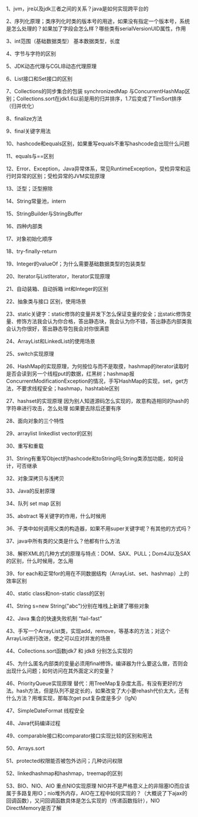 1、jvm，jre以及jdk三者之间的关系？java是如何实现跨平台的

2、序列化原理；类序列化时类的版本号的用途，如果没有指定一个版本号，系统是怎么处理的？如果加了字段会怎么样？哪些类有serialVersionUID属性，作用

3、int范围（基础数据类型） 基本数据类型，长度

4、字节与字符的区别

5、JDK动态代理与CGLIB动态代理原理

6、List接口和Set接口的区别

7、Collections的同步集合的包装
synchronizedMap 与ConcurrentHashMap区别；Collections.sort在jdk1.6以前是用的归并排序，1.7后变成了TimSort排序（归并优化）

8、finalize方法

9、final关键字用法

10、hashcode和equals区别，如果重写equals不重写hashcode会出现什么问题

11、equals与==区别

12、Error、Exception，Java异常体系，常见RuntimeException，受检异常和运行时异常的区别；受检异常的JVM实现原理

13、泛型；泛型擦除

14、String常量池，intern 

15、StringBuilder与StringBuffer

16、四种内部类

17、对象初始化顺序

18、try-finally-return

19、Integer的valueOf；为什么需要基础数据类型的包装类型

20、Iterator与ListIterator，Iterator实现原理

21、自动装箱、自动拆箱 int和Integer的区别

22、抽象类与接口 区别，使用场景 

23、static关键字：static修饰的变量并发下怎么保证变量的安全；出static修饰变量、修饰方法我会认为你合格，答出静态块，我会认为你不错，答出静态内部类我会认为你很好，答出静态导包我会对你很满意

24、ArrayList和LinkedList的使用场景

25、switch实现原理

26、HashMap的实现原理，为何按位与而不是取摸，hashmap的iterator读取时是否会读到另一个线程put的数据，红黑树；hashmap报ConcurrentModificationException的情况，手写HashMap的实现，set，get方法，不要求线程安全；hashmap，hashtable区别

27、hashset的实现原理 因为别人知道源码怎么实现的，故意构造相同的hash的字符串进行攻击，怎么处理 如果要去除后还要有序

28、面向对象的三个特性

29、arraylist linkedlist vector的区别

30、重写和重载

31、String有重写Object的hashcode和toString吗;String类添加功能，如何设计，可否继承

32、对象深拷贝与浅拷贝

33、Java的反射原理

34、队列 set map 区别

35、abstract 等关键字的作用，什么时候用

36、子类中如何调用父类的构造器，如果不用super关键字呢？有其他的方式吗？

37、java中所有类的父类是什么？他都有什么方法

38、解析XML的几种方式的原理与特点：DOM、SAX、PULL；Dom4J以及SAX的区别，什么时候用，怎么用

39、for each和正常for的用在不同数据结构（ArrayList、set、hashmap）上的效率区别

40、static class和non-static class的区别

41、String s=new String("abc")分别在堆栈上新建了哪些对象

42、Java 集合的快速失败机制 “fail-fast”

43、手写一个ArrayList类，实现add，remove，等基本的方法；对这个ArrayList进行改进，使之可以应对并发的场景

44、Collections.sort函数jdk7 和 jdk8 分别怎么实现的

45、为什么匿名内部类的变量必须用final修饰，编译器为什么要这么做，否则会出现什么问题；如何访问在其外面定义的变量？

46、PriorityQueue实现原理 替代：用TreeMap复杂度太高，有没有更好的方法。hash方法，但是队列不是定长的，如果改变了大小要rehash代价太大，还有什么方法？用堆实现，那每次get put复杂度是多少（lgN）

47、SimpleDateFormat 线程安全

48、Java代码编译过程

49、comparable接口和comparator接口实现比较的区别和用法

50、Arrays.sort

51、protected权限能否被包外访问；几种访问权限

52、linkedhashmap和hashmap，treemap的区别

53、BIO、NIO、AIO 重点NIO实现原理 NIO并不是严格意义上的非阻塞IO而应该属于多路复用IO；nio堆外内存，AIO在工程中如何实现的？（大概说了下ajax的回调函数），又问回调函数具体是怎么实现的（传递函数指针），NIO DirectMemory是否了解